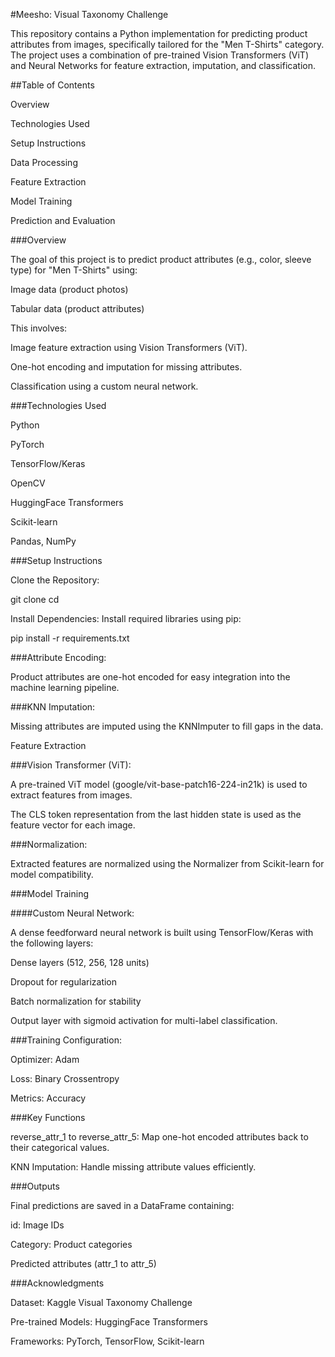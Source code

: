 #Meesho: Visual Taxonomy Challenge

This repository contains a Python implementation for predicting product attributes from images, specifically tailored for the "Men T-Shirts" category. The project uses a combination of pre-trained Vision Transformers (ViT) and Neural Networks for feature extraction, imputation, and classification.

##Table of Contents

Overview

Technologies Used

Setup Instructions

Data Processing

Feature Extraction

Model Training

Prediction and Evaluation

###Overview

The goal of this project is to predict product attributes (e.g., color, sleeve type) for "Men T-Shirts" using:

Image data (product photos)

Tabular data (product attributes)

This involves:

Image feature extraction using Vision Transformers (ViT).

One-hot encoding and imputation for missing attributes.

Classification using a custom neural network.

###Technologies Used

Python

PyTorch

TensorFlow/Keras

OpenCV

HuggingFace Transformers

Scikit-learn

Pandas, NumPy

###Setup Instructions

Clone the Repository:

git clone <repository-url>
cd <repository-folder>

Install Dependencies:
Install required libraries using pip:

pip install -r requirements.txt

###Attribute Encoding:

Product attributes are one-hot encoded for easy integration into the machine learning pipeline.

###KNN Imputation:

Missing attributes are imputed using the KNNImputer to fill gaps in the data.

Feature Extraction

###Vision Transformer (ViT):

A pre-trained ViT model (google/vit-base-patch16-224-in21k) is used to extract features from images.

The CLS token representation from the last hidden state is used as the feature vector for each image.

###Normalization:

Extracted features are normalized using the Normalizer from Scikit-learn for model compatibility.

###Model Training

####Custom Neural Network:

A dense feedforward neural network is built using TensorFlow/Keras with the following layers:

Dense layers (512, 256, 128 units)

Dropout for regularization

Batch normalization for stability

Output layer with sigmoid activation for multi-label classification.

###Training Configuration:

Optimizer: Adam

Loss: Binary Crossentropy

Metrics: Accuracy

###Key Functions

reverse_attr_1 to reverse_attr_5: Map one-hot encoded attributes back to their categorical values.

KNN Imputation: Handle missing attribute values efficiently.

###Outputs

Final predictions are saved in a DataFrame containing:

id: Image IDs

Category: Product categories

Predicted attributes (attr_1 to attr_5)

###Acknowledgments

Dataset: Kaggle Visual Taxonomy Challenge

Pre-trained Models: HuggingFace Transformers

Frameworks: PyTorch, TensorFlow, Scikit-learn
